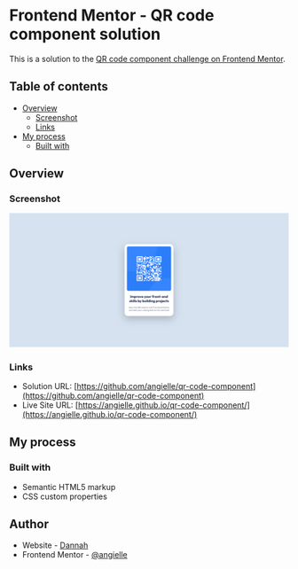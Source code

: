 # Frontend Mentor - QR code component solution

This is a solution to the [QR code component challenge on Frontend Mentor](https://www.frontendmentor.io/challenges/qr-code-component-iux_sIO_H). 
## Table of contents

- [Overview](#overview)
  - [Screenshot](#screenshot)
  - [Links](#links)
- [My process](#my-process)
  - [Built with](#built-with)

## Overview

### Screenshot

![](./screenshot.jpg)


### Links

- Solution URL: [https://github.com/angielle/qr-code-component](https://github.com/angielle/qr-code-component)
- Live Site URL: [https://angielle.github.io/qr-code-component/](https://angielle.github.io/qr-code-component/)


## My process

### Built with

- Semantic HTML5 markup
- CSS custom properties


## Author

- Website - [Dannah](https://www.github.com/angielle)
- Frontend Mentor - [@angielle](https://www.frontendmentor.io/profile/angielle)
